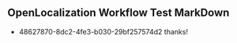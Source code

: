 ## OpenLocalization Workflow Test MarkDown
* 48627870-8dc2-4fe3-b030-29bf257574d2 thanks!

<!--HONumber=Jan17_HO1-->


